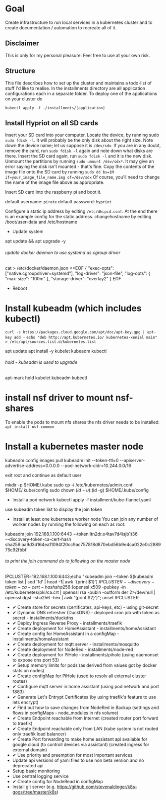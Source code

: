 Goal
===

Create infrastructure to run local services in a kubernetes cluster and to create documentation / automation to recreate all of it.

Disclaimer
---

This is only for my personal pleasure. Feel free to use at your own risk.

Structure
---
This file describes how to set up the cluster and maintains a todo-list of stuff I'd like to realise. 
In the installments directory are all application configurations each in a separate folder. To deploy one of the applications on your cluster do

`kubectl apply -f ./installments/[application]`



Install Hypriot on all SD cards
---

Insert your SD card into your computer.
Locate the device, by running sudo `sudo fdisk -l`. It will probably be the only disk about the right size. Note down the device name; let us suppose it is `/dev/sdx`. If you are in any doubt, remove the card, run `sudo fdisk -l` again and note down what disks are there. Insert the SD card again, run `sudo fdisk -l` and it is the new disk.
Unmount the partitions by running `sudo umount /dev/sdx*`. It may give an error saying the disk isn't mounted - that's fine.
Copy the contents of the image file onto the SD card by running `sudo dd bs=1M if=your_image_file_name.img of=/dev/sdx`
Of course, you'll need to change the name of the image file above as appropriate.

Insert SD card into the raspberry pi and boot it.

default username: `pirate`
default password: `hypriot`

Configure a static ip address by editing `/etc/dhcpcd.conf`. At the end there is an example config for the static address. 
changehostname by editing /boot/user-data and /etc/hostname

- Update system

apt update && apt upgrade -y

###### update docker daemon to use systemd as cgroup driver
cat > /etc/docker/daemon.json <<EOF
{
  "exec-opts": ["native.cgroupdriver=systemd"],
  "log-driver": "json-file",
  "log-opts": {
    "max-size": "100m"
  },
  "storage-driver": "overlay2"
}
EOF


- Reboot

# Install kubeadm (which includes kubectl)

`curl -s https://packages.cloud.google.com/apt/doc/apt-key.gpg | apt-key add -`
`echo "deb http://apt.kubernetes.io/ kubernetes-xenial main" > /etc/apt/sources.list.d/kubernetes.list`

apt update
apt install -y kubelet kubeadm kubectl
###### hold - kubeadm is used to upgrade
apt-mark hold kubelet kubeadm kubectl


# install nsf driver to mount nsf-shares
To enable the pods to mount nfs shares the nfs driver needs to be installed:
`apt install nsf-common`

# Install a kubernetes master node

kubeadm config images pull 
kubeadm init --token-ttl=0 --apiserver-advertise-address=0.0.0.0 --pod-network-cidr=10.244.0.0/16

exit root and continue as default user

mkdir -p $HOME/.kube
sudo cp -i /etc/kubernetes/admin.conf $HOME/.kube/config
sudo chown $(id -u):$(id -g) $HOME/.kube/config

- Install a pod network
kubectl apply -f installment/kube-flannel.yaml

use kubeadm token list to display the join token


- Install at least one kubernetes worker node
You can join any number of worker nodes by running the following on each as root:

kubeadm join 192.168.1.100:6443 --token ltn2dr.o4tav7d4isjb1t36 \
    --discovery-token-ca-cert-hash sha256:aa9d3d164ea11094f20cc9ac757818d870ebd56b9e4ca022e0c288975c92fbbf
    
###### to print the join command do to following on the master node
IPCLUSTER=192.168.1.100:6443;echo "kubeadm join --token $(kubeadm token list | sed '1d' | head -1| awk '{print $1}') $IPCLUSTER --discovery-token-ca-cert-hash sha256:$(openssl x509 -pubkey -in /etc/kubernetes/pki/ca.crt | openssl rsa -pubin -outform der 2>/dev/null | openssl dgst -sha256 -hex | awk '{print $2}')"; unset IPCLUSTER
     


- ✔ Create store for secrets (certificates, api-keys, etc) - using git-secret
- ✔ Dynamic DNS refresher (DuckDNS) - deployed cron job with token as secret - installments/duckdns
- ✔ Deploy Ingress Reverse Proxy - installments/traefik
- ✔ Create deployment for HomeAssistant - installments/homeAssistant
- ✔ Create config for HomeAssistant in a configMap - installments/homeAssistant
- ✔ Create deployment for mqtt server - installments/mosquitto
- ✔ Create deployment for NodeRed - installments/node-red
- ✔ Create deployment for PiHole - installments/pihole (using daemonset to expose dns port 53)
- ✔ Setup memory limits for pods (as derived from values got by docker stats on nodes)
- ✔ Create configMap for PiHole (used to resolv all external cluster routes)
- ✔ Configure mqtt server in home assistant (using pod network and port 1883)
- ✔ Generate Let's Entrypt Certificates (by using traefik's feature to use lets encrypt)
- ✔ Find out how to save changes from NodeRed in Backup (settings and flows in configMaps - node_modules in nfs volume)
- ✔ Create Endpoint reachable from Internet (created router port forward to traefik) 
- ✔ Create Endpoint reachable only from LAN (kube system is not routed only traefik load balancer)
- ✔ Create Port forwarding to make home assistant api available for google cloud (to controll devices via assistant) (created ingress for external domain)
- ✔ Use priority and preemption for most important services
- Update api versions of yaml files to use non beta version and no deprecated api
- Setup basic monitoring
- Use central logging service
- ✔ Create config for NodeRead in configMap
- Install git server (e.g. https://github.com/stevenaldinger/k8s-gogs/tree/master/k8s)
